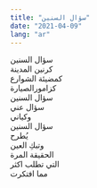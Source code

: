```yaml
---
title: "سؤال السنين"
date: "2021-04-09"
lang: "ar"
---
```


سؤال السنين  
كرنين المدينة  
كمضيئة الشوارع  
كزامورالصيارة  
سؤال السنين  
سؤال عني  
وكياني  
سؤال السنين  
يُطرح  
وتبكِ العين  
الحقيقة المرة  
التي تطلب اكثر  
مما افتكرت
